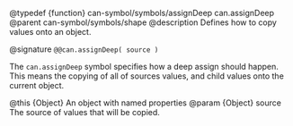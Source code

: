 @typedef {function} can-symbol/symbols/assignDeep can.assignDeep
@parent can-symbol/symbols/shape
@description Defines how to copy values onto an object.

@signature `@@can.assignDeep( source )`

The `can.assignDeep` symbol specifies how a deep assign should happen. This means the copying of
all of sources values, and child values onto the current object.  


@this {Object} An object with named properties
@param {Object} source The source of values that will be copied.
